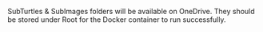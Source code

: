 SubTurtles & SubImages folders will be available on OneDrive. They should be stored under Root for the Docker container to run successfully.
